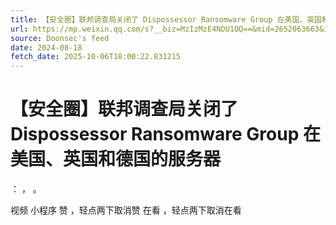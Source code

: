 ```yaml
---
title: 【安全圈】联邦调查局关闭了 Dispossessor Ransomware Group 在美国、英国和德国的服务器
url: https://mp.weixin.qq.com/s?__biz=MzIzMzE4NDU1OQ==&mid=2652063663&idx=3&sn=b5843d27acad7547b05d0d253ba66d9d
source: Doonsec's feed
date: 2024-08-18
fetch_date: 2025-10-06T18:00:22.831215
---
```


# 【安全圈】联邦调查局关闭了 Dispossessor Ransomware Group 在美国、英国和德国的服务器

：
，
。

视频
小程序
赞
，轻点两下取消赞
在看
，轻点两下取消在看